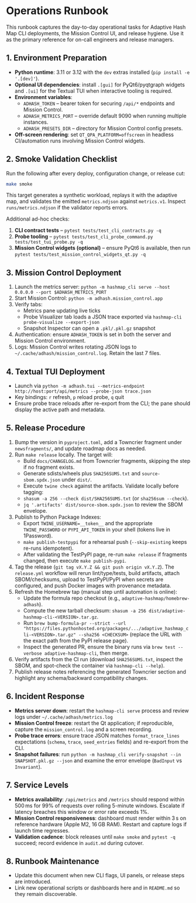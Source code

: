 # Operations Runbook

This runbook captures the day-to-day operational tasks for Adaptive Hash Map CLI deployments, the Mission Control UI, and release hygiene. Use it as the primary reference for on-call engineers and release managers.

## 1. Environment Preparation

- **Python runtime**: 3.11 or 3.12 with the `dev` extras installed (`pip install -e '.[dev]'`).
- **Optional UI dependencies**: install `.[gui]` for PyQt6/pyqtgraph widgets and `.[ui]` for the Textual TUI when interactive tooling is required.
- **Environment variables**:
  - `ADHASH_TOKEN` – bearer token for securing `/api/*` endpoints and Mission Control.
  - `ADHASH_METRICS_PORT` – override default 9090 when running multiple instances.
  - `ADHASH_PRESETS_DIR` – directory for Mission Control config presets.
- **Off-screen rendering**: set `QT_QPA_PLATFORM=offscreen` in headless CI/automation runs involving Mission Control widgets.

## 2. Smoke Validation Checklist

Run the following after every deploy, configuration change, or release cut:

```bash
make smoke
```

This target generates a synthetic workload, replays it with the adaptive map, and validates the emitted `metrics.ndjson` against `metrics.v1`. Inspect `runs/metrics.ndjson` if the validator reports errors.

Additional ad-hoc checks:

1. **CLI contract tests** – `pytest tests/test_cli_contracts.py -q`
2. **Probe tooling** – `pytest tests/test_cli_probe_command.py tests/test_tui_probe.py -q`
3. **Mission Control widgets (optional)** – ensure PyQt6 is available, then run `pytest tests/test_mission_control_widgets_qt.py -q`

## 3. Mission Control Deployment

1. Launch the metrics server: `python -m hashmap_cli serve --host 0.0.0.0 --port $ADHASH_METRICS_PORT`
2. Start Mission Control: `python -m adhash.mission_control.app`
3. Verify tabs:
   - Metrics pane updating live ticks
   - Probe Visualizer tab loads a JSON trace exported via `hashmap-cli probe-visualize --export-json`
   - Snapshot Inspector can open a `.pkl/.pkl.gz` snapshot
4. Authentication: ensure `ADHASH_TOKEN` is set in both the server and Mission Control environment.
5. Logs: Mission Control writes rotating JSON logs to `~/.cache/adhash/mission_control.log`. Retain the last 7 files.

## 4. Textual TUI Deployment

- Launch via `python -m adhash.tui --metrics-endpoint http://host:port/api/metrics --probe-json trace.json`
- Key bindings: `r` refresh, `p` reload probe, `q` quit
- Ensure probe trace reloads after re-export from the CLI; the pane should display the active path and metadata.

## 5. Release Procedure

1. Bump the version in `pyproject.toml`, add a Towncrier fragment under `newsfragments/`, and update roadmap docs as needed.
2. Run `make release` locally. The target will:
   - Build `docs/CHANGELOG.md` from Towncrier fragments, skipping the step if no fragment exists.
   - Generate sdists/wheels plus `SHA256SUMS.txt` and `source-sbom.spdx.json` under `dist/`.
   - Execute `twine check` against the artifacts.
   Validate locally before tagging:
   - `shasum -a 256 --check dist/SHA256SUMS.txt` (or `sha256sum --check`).
   - `jq '.artifacts' dist/source-sbom.spdx.json` to review the SBOM envelope.
3. Publish to Python Package Indexes:
   - Export `TWINE_USERNAME=__token__` and the appropriate `TWINE_PASSWORD` or `PYPI_API_TOKEN` in your shell (tokens live in 1Password).
   - `make publish-testpypi` for a rehearsal push (`--skip-existing` keeps re-runs idempotent).
   - After validating the TestPyPI page, re-run `make release` if fragments changed, then execute `make publish-pypi`.
4. Tag the release (`git tag vX.Y.Z && git push origin vX.Y.Z`). The `release.yml` workflow will rerun lint/type/tests, build artifacts, attach SBOM/checksums, upload to TestPyPI/PyPI when secrets are configured, and push Docker images with provenance metadata.
5. Refresh the Homebrew tap (manual step until automation is online):
   - Update the formula repo checkout (e.g., `adaptive-hashmap/homebrew-adhash`).
   - Compute the new tarball checksum: `shasum -a 256 dist/adaptive-hashmap-cli-<VERSION>.tar.gz`.
   - Run `brew bump-formula-pr --strict --url "https://files.pythonhosted.org/packages/.../adaptive_hashmap_cli-<VERSION>.tar.gz" --sha256 <CHECKSUM>` (replace the URL with the exact path from the PyPI release page).
   - Inspect the generated PR, ensure the binary runs via `brew test --verbose adaptive-hashmap-cli`, then merge.
6. Verify artifacts from the CI run (download `SHA256SUMS.txt`, inspect the SBOM, and spot-check the container via `hashmap-cli --help`).
7. Publish release notes referencing the generated Towncrier section and highlight any schema/backward compatibility changes.

## 6. Incident Response

- **Metrics server down**: restart the `hashmap-cli serve` process and review logs under `~/.cache/adhash/metrics.log`
- **Mission Control freeze**: restart the Qt application; if reproducible, capture the `mission_control.log` and a screen recording.
- **Probe trace errors**: ensure trace JSON matches `format_trace_lines` expectations (`schema`, `trace`, `seed_entries` fields) and re-export from the CLI.
- **Snapshot failures**: run `python -m hashmap_cli verify-snapshot --in SNAPSHOT.pkl.gz --json` and examine the error envelope (`BadInput` vs `Invariant`).

## 7. Service Levels

- **Metrics availability**: `/api/metrics` and `/metrics` should respond within 500 ms for 99% of requests over rolling 5-minute windows. Escalate if latency breaches this window or error rate exceeds 1%.
- **Mission Control responsiveness**: dashboard must render within 3 s on reference hardware (Apple M2, 16 GB RAM). Restart and capture logs if launch time regresses.
- **Validation cadence**: block releases until `make smoke` and `pytest -q` succeed; record evidence in `audit.md` during cutover.

## 8. Runbook Maintenance

- Update this document when new CLI flags, UI panels, or release steps are introduced.
- Link new operational scripts or dashboards here and in `README.md` so they remain discoverable.
